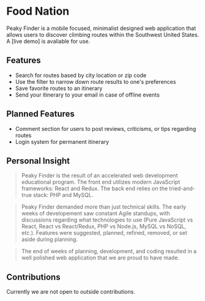 # Food Nation

Peaky Finder is a mobile focused, minimalist designed web application that allows users to discover climbing routes within the Southwest United States. A [live demo] is avaliable for use.

## Features
  - Search for routes based by city location or zip code
  - Use the filter to narrow down route results to one's preferences
  - Save favorite routes to an itinerary
  - Send your itinerary to your email in case of offline events

## Planned Features
  - Comment section for users to post reviews, criticisms, or tips regarding routes
  - Login system for permanent itinerary
  
## Personal Insight
> Peaky Finder is the result of an accelerated web development educational program. The front end utilizes modern JavaScript frameworks: React and Redux. The back end relies on the tried-and-true stack: PHP and MySQL.

> Peaky Finder demanded more than just technical skills. The early weeks of developement saw constant Agile standups, with discussions regarding what technologies to use (Pure JavaScript vs React, React vs React/Redux, PHP vs Node.js, MySQL vs NoSQL, etc.). Features were suggested, planned, refined, removed, or set aside during planning.

> The end of weeks of planning, development, and coding resulted in a well polished web application that we are proud to have made.

## Contributions
Currently we are not open to outside contributions.

   [ive demo]: <http://peakyfinder.com//>
